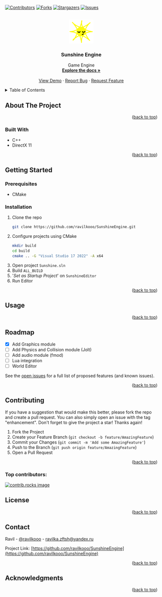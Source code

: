 <a id="readme-top"></a>

<!-- PROJECT SHIELDS -->
<!--
*** I'm using markdown "reference style" links for readability.
*** Reference links are enclosed in brackets [ ] instead of parentheses ( ).
*** See the bottom of this document for the declaration of the reference variables
*** for contributors-url, forks-url, etc. This is an optional, concise syntax you may use.
*** https://www.markdownguide.org/basic-syntax/#reference-style-links
-->
[![Contributors][contributors-shield]][contributors-url]
[![Forks][forks-shield]][forks-url]
[![Stargazers][stars-shield]][stars-url]
[![Issues][issues-shield]][issues-url]

<!-- PROJECT LOGO -->
<br />
<div align="center">
  <a href="https://github.com/ravilkooo/">
    <img src="logo/SunshineLogo.png" alt="Logo" width="80" height="80">
  </a>

<h3 align="center">Sunshine Engine</h3>

  <p align="center">
    Game Engine
    <br />
    <a href="https://github.com/ravilkooo/SunshineEngine"><strong>Explore the docs »</strong></a>
    <br />
    <br />
    <a href="https://github.com/ravilkooo/">View Demo</a>
    &middot;
    <a href="https://github.com/ravilkooo/SunshineEngine/issues/new?labels=bug&template=bug-report---.md">Report Bug</a>
    &middot;
    <a href="https://github.com/ravilkooo/SunshineEngine/issues/new?labels=enhancement&template=feature-request---.md">Request Feature</a>
  </p>
</div>

<!-- TABLE OF CONTENTS -->
<details>
  <summary>Table of Contents</summary>
  <ol>
    <li>
      <a href="#about-the-project">About The Project</a>
      <ul>
        <li><a href="#built-with">Built With</a></li>
      </ul>
    </li>
    <li>
      <a href="#getting-started">Getting Started</a>
      <ul>
        <li><a href="#prerequisites">Prerequisites</a></li>
        <li><a href="#installation">Installation</a></li>
      </ul>
    </li>
    <li><a href="#usage">Usage</a></li>
    <li><a href="#roadmap">Roadmap</a></li>
    <li><a href="#contributing">Contributing</a></li>
    <li><a href="#license">License</a></li>
    <li><a href="#contact">Contact</a></li>
    <li><a href="#acknowledgments">Acknowledgments</a></li>
  </ol>
</details>



<!-- ABOUT THE PROJECT -->
## About The Project

<!-- [![Product Name Screen Shot][product-screenshot]](https://example.com) -->

<p align="right">(<a href="#readme-top">back to top</a>)</p>



### Built With

* C++
* DirectX 11

<p align="right">(<a href="#readme-top">back to top</a>)</p>

<!-- GETTING STARTED -->
## Getting Started


### Prerequisites

* CMake

### Installation

1. Clone the repo
   ```sh
   git clone https://github.com/ravilkooo/SunshineEngine.git
   ```
3. Configure projects using CMake
   ```sh
   mkdir build
   cd build
   cmake .. -G "Visual Studio 17 2022" -A x64
   ```
4. Open project `Sunshine.sln`
5. Build `ALL_BUILD`
6. '*Set as Startup Project*' on `SunshineEditor`
7. Run Editor

<p align="right">(<a href="#readme-top">back to top</a>)</p>



<!-- USAGE EXAMPLES -->
## Usage

<p align="right">(<a href="#readme-top">back to top</a>)</p>



<!-- ROADMAP -->
## Roadmap

- [x] Add Graphics module
- [ ] Add Physics and Collision module (Jolt)
- [ ] Add audio module (fmod)
- [ ] Lua integration
- [ ] World Editor

See the [open issues](https://github.com/ravilkooo/SunshineEngine/issues) for a full list of proposed features (and known issues).

<p align="right">(<a href="#readme-top">back to top</a>)</p>



<!-- CONTRIBUTING -->
## Contributing

If you have a suggestion that would make this better, please fork the repo and create a pull request. You can also simply open an issue with the tag "enhancement".
Don't forget to give the project a star! Thanks again!

1. Fork the Project
2. Create your Feature Branch (`git checkout -b feature/AmazingFeature`)
3. Commit your Changes (`git commit -m 'Add some AmazingFeature'`)
4. Push to the Branch (`git push origin feature/AmazingFeature`)
5. Open a Pull Request

<p align="right">(<a href="#readme-top">back to top</a>)</p>

### Top contributors:

<a href="https://github.com/ravilkooo/SunshineEngine/graphs/contributors">
  <img src="https://contrib.rocks/image?repo=ravilkooo/SunshineEngine" alt="contrib.rocks image" />
</a>


<!-- LICENSE -->
## License


<p align="right">(<a href="#readme-top">back to top</a>)</p>

<!-- CONTACT -->
## Contact

Ravil - [@ravilkooo](https://t.me/ravilkooo) - ravilka.zftsh@yandex.ru

Project Link: [https://github.com/ravilkooo/SunshineEngine](https://github.com/ravilkooo/SunshineEngine)

<p align="right">(<a href="#readme-top">back to top</a>)</p>



<!-- ACKNOWLEDGMENTS -->
## Acknowledgments

<p align="right">(<a href="#readme-top">back to top</a>)</p>



<!-- MARKDOWN LINKS & IMAGES -->
<!-- https://www.markdownguide.org/basic-syntax/#reference-style-links -->
[contributors-shield]: https://img.shields.io/github/contributors/ravilkooo/SunshineEngine.svg?style=for-the-badge
[contributors-url]: https://github.com/ravilkooo/SunshineEngine/graphs/contributors
[forks-shield]: https://img.shields.io/github/forks/ravilkooo/SunshineEngine.svg?style=for-the-badge
[forks-url]: https://github.com/ravilkooo/SunshineEngine/network/members
[stars-shield]: https://img.shields.io/github/stars/ravilkooo/SunshineEngine.svg?style=for-the-badge
[stars-url]: https://github.com/ravilkooo/SunshineEngine/stargazers
[issues-shield]: https://img.shields.io/github/issues/ravilkooo/SunshineEngine.svg?style=for-the-badge
[issues-url]: https://github.com/ravilkooo/SunshineEngine/issues
[license-shield]: https://img.shields.io/github/license/ravilkooo/SunshineEngine.svg?style=for-the-badge
[license-url]: https://github.com/ravilkooo/SunshineEngine/blob/master/LICENSE.txt
[linkedin-shield]: https://img.shields.io/badge/-LinkedIn-black.svg?style=for-the-badge&logo=linkedin&colorB=555
[linkedin-url]: https://linkedin.com/in/linkedin_username
[product-screenshot]: logo/SunshineLogo.png
[Next.js]: https://img.shields.io/badge/next.js-000000?style=for-the-badge&logo=nextdotjs&logoColor=white
[Next-url]: https://nextjs.org/
[React.js]: https://img.shields.io/badge/React-20232A?style=for-the-badge&logo=react&logoColor=61DAFB
[React-url]: https://reactjs.org/
[Vue.js]: https://img.shields.io/badge/Vue.js-35495E?style=for-the-badge&logo=vuedotjs&logoColor=4FC08D
[Vue-url]: https://vuejs.org/
[Angular.io]: https://img.shields.io/badge/Angular-DD0031?style=for-the-badge&logo=angular&logoColor=white
[Angular-url]: https://angular.io/
[Svelte.dev]: https://img.shields.io/badge/Svelte-4A4A55?style=for-the-badge&logo=svelte&logoColor=FF3E00
[Svelte-url]: https://svelte.dev/
[Laravel.com]: https://img.shields.io/badge/Laravel-FF2D20?style=for-the-badge&logo=laravel&logoColor=white
[Laravel-url]: https://laravel.com
[Bootstrap.com]: https://img.shields.io/badge/Bootstrap-563D7C?style=for-the-badge&logo=bootstrap&logoColor=white
[Bootstrap-url]: https://getbootstrap.com
[JQuery.com]: https://img.shields.io/badge/jQuery-0769AD?style=for-the-badge&logo=jquery&logoColor=white
[JQuery-url]: https://jquery.com 